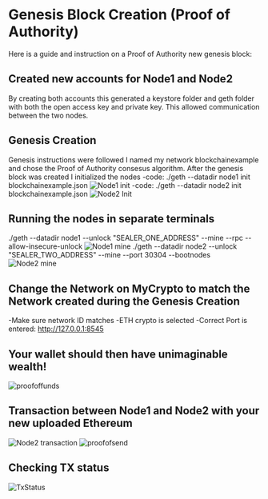# Genesis Block Creation (Proof of Authority)
Here is a guide and instruction on a Proof of Authority new genesis block:

## Created new accounts for Node1 and Node2
  By creating both accounts this generated a keystore folder and geth folder with both the open access key and private key.  This allowed communication between the two nodes.
## Genesis Creation
  Genesis instructions were followed I named my network blockchainexample and chose the Proof of Authority consesus algorithm.
  After the genesis block was created I initialized the nodes
  -code: ./geth --datadir node1 init blockchainexample.json
![Node1 init](https://user-images.githubusercontent.com/81596605/131276395-ab2e7b41-f298-4f5b-9fd8-8982db2c907b.PNG)
 -code: ./geth --datadir node2 init blockchainexample.json
![Node2 Init](https://user-images.githubusercontent.com/81596605/131276919-39353a03-d62b-4042-bd46-4c90d3057b1a.PNG)
## Running the nodes in separate terminals
 ./geth --datadir node1 --unlock "SEALER_ONE_ADDRESS" --mine --rpc --allow-insecure-unlock
![Node1 mine](https://user-images.githubusercontent.com/81596605/131277386-6d9c8217-cb92-4652-bf5e-20edbe0db097.PNG)
 ./geth --datadir node2 --unlock "SEALER_TWO_ADDRESS" --mine --port 30304 --bootnodes
![Node2 mine](https://user-images.githubusercontent.com/81596605/131277413-76b713e6-7cbf-4d16-a175-d139dea58848.PNG)
## Change the Network on MyCrypto to match the Network created during the Genesis Creation
  -Make sure network ID matches
  -ETH crypto is selected
  -Correct Port is entered: http://127.0.0.1:8545
## Your wallet should then have unimaginable wealth!
![proofoffunds](https://user-images.githubusercontent.com/81596605/131277653-37eddd08-29fd-48d9-9c6e-3ab165cbb180.PNG)
## Transaction between Node1 and Node2 with your new uploaded Ethereum
![Node2 transaction](https://user-images.githubusercontent.com/81596605/131277817-1b85d2a5-063e-4335-bf86-79a04509a9bc.PNG)
![proofofsend](https://user-images.githubusercontent.com/81596605/131277820-5a2d4765-0c50-4ebd-93ca-cf9c0696cd47.PNG)
## Checking TX status
![TxStatus](https://user-images.githubusercontent.com/81596605/131277887-4e9dab01-804e-4327-b55e-64e28e0c8ef5.PNG)


